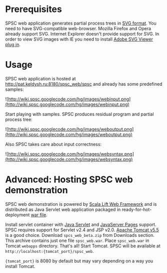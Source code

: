 # Prerequisites

SPSC web application generates partial process trees in [SVG 
format](http://www.w3.org/Graphics/SVG/). You need to have SVG-compatible 
web-browser. Mozilla Firefox and Opera already support SVG. Internet Explorer 
doesn't provide support for SVG. In order to view SVG images with IE you
need to install
[Adobe SVG Viewer plug in](http://www.adobe.com/svg/viewer/install/main.html).

# Usage

SPSC web application is hosted at <http://pat.keldysh.ru:8180/spsc_web/spsc>
and already has some predefined samples:

![http://wiki.spsc.googlecode.com/hg/images/webinput.png](http://wiki.spsc.googlecode.com/hg/images/webinput.png)

Start playing with samples. SPSC produces residual program and partial process 
tree:

![http://wiki.spsc.googlecode.com/hg/images/weboutput.png](http://wiki.spsc.googlecode.com/hg/images/weboutput.png)

Also SPSC takes care about input correctness:

![http://wiki.spsc.googlecode.com/hg/images/websyntax.png](http://wiki.spsc.googlecode.com/hg/images/websyntax.png)

# Advanced: Hosting SPSC web demonstration

SPSC web demonstration is powered by
[Scala Lift Web Framework](http://liftweb.net) and is distributed as Java
Servlet web application packaged in ready-for-hot-deployment
[war file](http://en.wikipedia.org/wiki/Sun_WAR_(file_format) ).

Install servlet container with
[Java Servlet](http://java.sun.com/products/servlets) and
[JavaServer Pages](http://java.sun.com/products/jsp) support.
SPSC requires support for Servlet v2.4 and JSP v2.0.
[Apache Tomcat v5.5](http://tomcat.apache.org/) is a good choice. Download
`spcs_web_beta.zip` from Downloads section. This archive contains just one file
`spsc_web.war`. Place `spsc_web.war` in Tomcat `webapps` directory. That's all!
Start Tomcat. SPSC will be available at
`http://localhost:{tomcat_port}/spsc_web`.

`{tomcat_port}` is 8080 by default but may vary depending on a way you install Tomcat.
